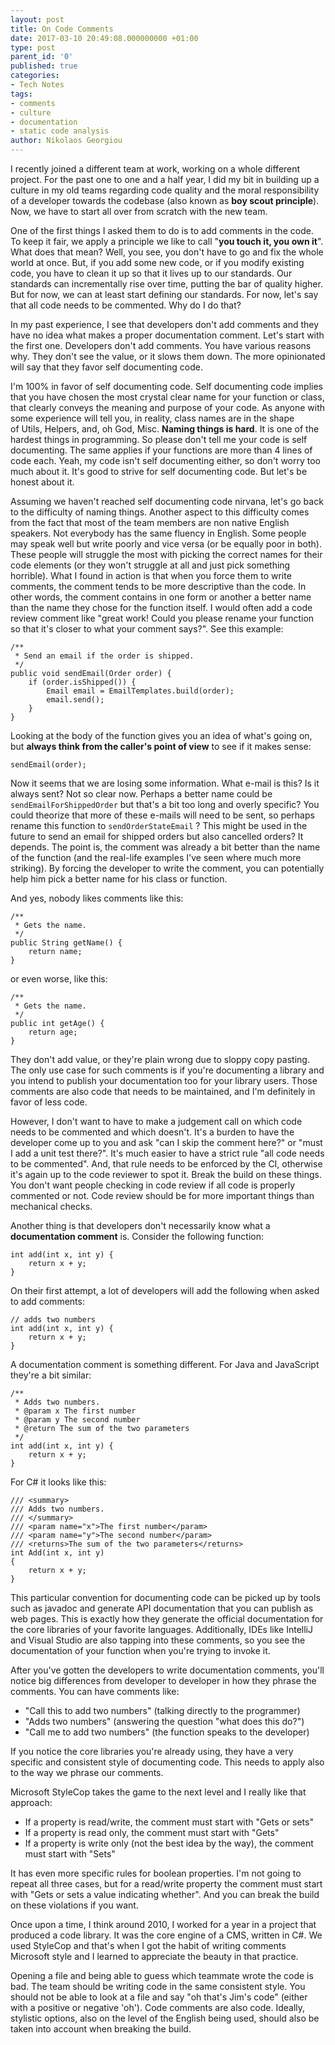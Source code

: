 ```yaml
---
layout: post
title: On Code Comments
date: 2017-03-10 20:49:08.000000000 +01:00
type: post
parent_id: '0'
published: true
categories:
- Tech Notes
tags:
- comments
- culture
- documentation
- static code analysis
author: Nikolaos Georgiou
---
```


I recently joined a different team at work, working on a whole different project. For the past one to one and a half year, I did my bit in building up a culture in my old teams regarding code quality and the moral responsibility of a developer towards the codebase (also known as <strong>boy scout principle</strong>). Now, we have to start all over from scratch with the new team.

<!--more-->

One of the first things I asked them to do is to add comments in the code. To keep it fair, we apply a principle we like to call "<strong>you touch it, you own it</strong>". What does that mean? Well, you see, you don't have to go and fix the whole world at once. But, if you add some new code, or if you modify existing code, you have to clean it up so that it lives up to our standards. Our standards can incrementally rise over time, putting the bar of quality higher. But for now, we can at least start defining our standards. For now, let's say that all code needs to be commented. Why do I do that?

In my past experience, I see that developers don't add comments and they have no idea what makes a proper documentation comment. Let's start with the first one. Developers don't add comments. You have various reasons why. They don't see the value, or it slows them down. The more opinionated will say that they favor self documenting code.

I'm 100% in favor of self documenting code. Self documenting code implies that you have chosen the most crystal clear name for your function or class, that clearly conveys the meaning and purpose of your code. As anyone with some experience will tell you, in reality, class names are in the shape of Utils, Helpers, and, oh God, Misc. <strong>Naming things is hard</strong>. It is one of the hardest things in programming. So please don't tell me your code is self documenting. The same applies if your functions are more than 4 lines of code each. Yeah, my code isn't self documenting either, so don't worry too much about it. It's good to strive for self documenting code. But let's be honest about it.

Assuming we haven't reached self documenting code nirvana, let's go back to the difficulty of naming things. Another aspect to this difficulty comes from the fact that most of the team members are non native English speakers. Not everybody has the same fluency in English. Some people may speak well but write poorly and vice versa (or be equally poor in both). These people will struggle the most with picking the correct names for their code elements (or they won't struggle at all and just pick something horrible). What I found in action is that when you force them to write comments, the comment tends to be more descriptive than the code. In other words, the comment contains in one form or another a better name than the name they chose for the function itself. I would often add a code review comment like "great work! Could you please rename your function so that it's closer to what your comment says?". See this example:

```
/**
 * Send an email if the order is shipped.
 */
public void sendEmail(Order order) {
    if (order.isShipped()) {
        Email email = EmailTemplates.build(order);
        email.send();
    }
}
```

Looking at the body of the function gives you an idea of what's going on, but <strong>always think from the caller's point of view</strong> to see if it makes sense:

```
sendEmail(order);
```

Now it seems that we are losing some information. What e-mail is this? Is it always sent? Not so clear now. Perhaps a better name could be <code>sendEmailForShippedOrder</code> but that's a bit too long and overly specific? You could theorize that more of these e-mails will need to be sent, so perhaps rename this function to <code>sendOrderStateEmail</code> ? This might be used in the future to send an email for shipped orders but also cancelled orders? It depends. The point is, the comment was already a bit better than the name of the function (and the real-life examples I've seen where much more striking). By forcing the developer to write the comment, you can potentially help him pick a better name for his class or function.

And yes, nobody likes comments like this:

```
/**
 * Gets the name.
 */
public String getName() {
    return name;
}
```

or even worse, like this:

```
/**
 * Gets the name.
 */
public int getAge() {
    return age;
}
```

They don't add value, or they're plain wrong due to sloppy copy pasting. The only use case for such comments is if you're documenting a library and you intend to publish your documentation too for your library users. Those comments are also code that needs to be maintained, and I'm definitely in favor of less code.

However, I don't want to have to make a judgement call on which code needs to be commented and which doesn't. It's a burden to have the developer come up to you and ask "can I skip the comment here?" or "must I add a unit test there?". It's much easier to have a strict rule "all code needs to be commented". And, that rule needs to be enforced by the CI, otherwise it's again up to the code reviewer to spot it. Break the build on these things. You don't want people checking in code review if all code is properly commented or not. Code review should be for more important things than mechanical checks.

Another thing is that developers don't necessarily know what a <strong>documentation comment</strong> is. Consider the following function:

```
int add(int x, int y) {
    return x + y;
}
```

On their first attempt, a lot of developers will add the following when asked to add comments:

```
// adds two numbers
int add(int x, int y) {
    return x + y;
}
```

A documentation comment is something different. For Java and JavaScript they're a bit similar:

```
/**
 * Adds two numbers.
 * @param x The first number
 * @param y The second number
 * @return The sum of the two parameters
 */
int add(int x, int y) {
    return x + y;
}
```

For C# it looks like this:

```
/// <summary>
/// Adds two numbers.
/// </summary>
/// <param name="x">The first number</param>
/// <param name="y">The second number</param>
/// <returns>The sum of the two parameters</returns>
int Add(int x, int y)
{
    return x + y;
}
```

This particular convention for documenting code can be picked up by tools such as javadoc and generate API documentation that you can publish as web pages. This is exactly how they generate the official documentation for the core libraries of your favorite languages. Additionally, IDEs like IntelliJ and Visual Studio are also tapping into these comments, so you see the documentation of your function when you're trying to invoke it.

After you've gotten the developers to write documentation comments, you'll notice big differences from developer to developer in how they phrase the comments. You can have comments like:
<ul>
<li>"Call this to add two numbers" (talking directly to the programmer)</li>
<li>"Adds two numbers" (answering the question "what does this do?")</li>
<li>"Call me to add two numbers" (the function speaks to the developer)</li>
</ul>

If you notice the core libraries you're already using, they have a very specific and consistent style of documenting code. This needs to apply also to the way we phrase our comments.

Microsoft StyleCop takes the game to the next level and I really like that approach:
<ul>
<li>If a property is read/write, the comment must start with "Gets or sets"</li>
<li>If a property is read only, the comment must start with "Gets"</li>
<li>If a property is write only (not the best idea by the way), the comment must start with "Sets"</li>
</ul>

It has even more specific rules for boolean properties. I'm not going to repeat all three cases, but for a read/write property the comment must start with "Gets or sets a value indicating whether". And you can break the build on these violations if you want.

Once upon a time, I think around 2010, I worked for a year in a project that produced a code library. It was the core engine of a CMS, written in C#. We used StyleCop and that's when I got the habit of writing comments Microsoft style and I learned to appreciate the beauty in that practice.

Opening a file and being able to guess which teammate wrote the code is bad. The team should be writing code in the same consistent style. You should not be able to look at a file and say "oh that's Jim's code" (either with a positive or negative 'oh'). Code comments are also code. Ideally, stylistic options, also on the level of the English being used, should also be taken into account when breaking the build.

